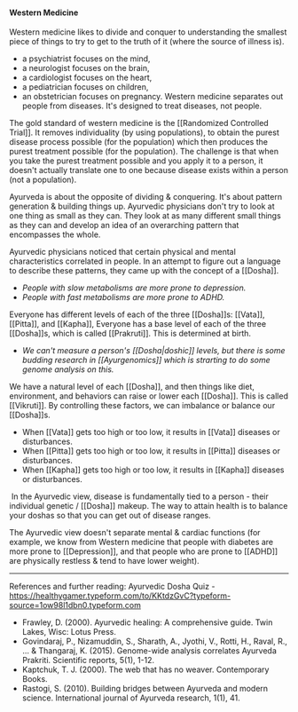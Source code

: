 #### Western Medicine
Western medicine likes to divide and conquer to understanding the smallest piece of things to try to get to the truth of it (where the source of illness is).
- a psychiatrist focuses on the mind,
- a neurologist focuses on the brain, 
- a cardiologist focuses on the heart,
- a pediatrician focuses on children,
- an obstetrician focuses on pregnancy.
Western medicine separates out people from diseases. It's designed to treat diseases, not people.

The gold standard of western medicine is the [[Randomized Controlled Trial]]. It removes individuality (by using populations), to obtain the purest disease process possible (for the population) which then produces the purest treatment possible (for the population). The challenge is that when you take the purest treatment possible and you apply it to a person, it doesn't actually translate one to one because disease exists within a person (not a population).

Ayurveda is about the opposite of dividing & conquering. It's about pattern generation & building things up. Ayurvedic physicians don't try to look at one thing as small as they can. They look at as many different small things as they can and develop an idea of an overarching pattern that encompasses the whole.

Ayurvedic physicians noticed that certain physical and mental characteristics correlated in people. In an attempt to figure out a language to describe these patterns, they came up with the concept of a [[Dosha]].
- *People with slow metabolisms are more prone to depression.*
- *People with fast metabolisms are more prone to ADHD.*

Everyone has different levels of each of the three [[Dosha]]s: [[Vata]], [[Pitta]], and [[Kapha]],
Everyone has a base level of each of the three [[Dosha]]s, which is called [[Prakruti]]. This is determined at birth.
- *We can't measure a person's [[Dosha|doshic]] levels, but there is some budding research in [[Ayurgenomics]] which is strarting to do some genome analysis on this.*

We have a natural level of each [[Dosha]], and then things like diet, environment, and behaviors can raise or lower each [[Dosha]]. This is called [[Vikruti]]. By controlling these factors, we can imbalance or balance our [[Dosha]]s.
- When [[Vata]] gets too high or too low, it results in [[Vata]] diseases or disturbances.
- When [[Pitta]] gets too high or too low, it results in [[Pitta]] diseases or disturbances.
- When [[Kapha]] gets too high or too low, it results in [[Kapha]] diseases or disturbances.

 In the Ayurvedic view, disease is fundamentally tied to a person - their individual genetic / [[Dosha]] makeup. The way to attain health is to balance your doshas so that you can get out of disease ranges.

The Ayurvedic view doesn't separate mental & cardiac functions (for example, we know from Western medicine that people with diabetes are more prone to [[Depression]], and that people who are prone to [[ADHD]] are physically restless & tend to have lower weight).

---
References and further reading:
Ayurvedic Dosha Quiz - https://healthygamer.typeform.com/to/KKtdzGvC?typeform-source=1ow98l1dbn0.typeform.com
- Frawley, D. (2000). Ayurvedic healing: A comprehensive guide. Twin Lakes, Wisc: Lotus Press.
- Govindaraj, P., Nizamuddin, S., Sharath, A., Jyothi, V., Rotti, H., Raval, R., ... & Thangaraj, K. (2015). Genome-wide analysis correlates Ayurveda Prakriti. Scientific reports, 5(1), 1-12.
- Kaptchuk, T. J. (2000). The web that has no weaver. Contemporary Books.
- Rastogi, S. (2010). Building bridges between Ayurveda and modern science. International journal of Ayurveda research, 1(1), 41.